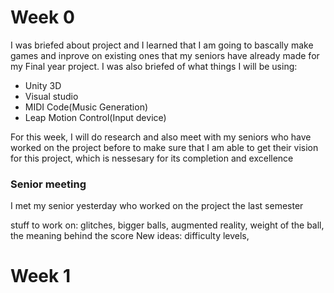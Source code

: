 # Week 0
I was briefed about project and I learned that I am going to bascally make games and inprove on existing ones that  my seniors have already made for my Final year project.
 I was also briefed of what things I will be using:
 * Unity 3D
 * Visual studio
 * MIDI Code(Music Generation)
 * Leap Motion Control(Input device)

For this week, I will do research and also meet with my seniors who have worked on the project before to make sure that I am able to get their vision for this project, which is nessesary for its completion and excellence

### Senior meeting
I met my senior yesterday who worked on the project the last semester  

stuff to work on: glitches, bigger balls, augmented reality, weight of the ball, the meaning behind the score
New ideas: difficulty levels, 

# Week 1
<!--stackedit_data:
eyJoaXN0b3J5IjpbLTE0MTM3Mjg5MTksLTE5NDg1NjgyNDgsND
YzOTc0NCw1NzQ5MzE1NDIsNTcxODE1Mzc3XX0=
-->
